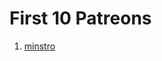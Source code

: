 # First 10 Patreons
1. [minstro](https://github.com/Graphene-Dev/Patreon/blob/main/patreons/minstro.md)
